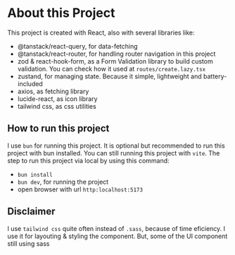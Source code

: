 # About this Project

This project is created with React, also with several libraries like:
- @tanstack/react-query, for data-fetching
- @tanstack/react-router, for handling router navigation in this project
- zod & react-hook-form, as a Form Validation library to build custom validation. You can check how it used at `routes/create.lazy.tsx`
- zustand, for managing state. Because it simple, lightweight and battery-included
- axios, as fetching library
- lucide-react, as icon library
- tailwind css, as css utilities


## How to run this project

I use `bun` for running this project. It is optional but recommended to run this project with bun installed. You can still running this project with `vite`. The step to run this project via local by using this command:
- `bun install`
- `bun dev`, for running the project
- open browser with url `http:localhost:5173`

## Disclaimer

I use `tailwind css` quite often instead of `.sass`, because of time eficiency. I use it for layouting & styling the component. But, some of the UI component still using sass